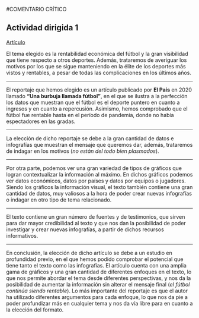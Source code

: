#COMENTARIO CRÍTICO
## Actividad dirigida 1
 [Artículo](https://elpais.com/economia/2020/01/16/actualidad/1579196525_489238.html)


El tema elegido es la rentabilidad económica del fútbol y la gran visibilidad que tiene respecto a otros deportes. Además, trataremos de averiguar los motivos por los que se sigue manteniendo en la élite de los deportes más vistos y rentables, a pesar de todas las complicaciones en los últimos años.
___

El reportaje que hemos elegido es un artículo publicado por **El País** en 2020 llamado **“Una burbuja llamada fútbol”**, en el que se ilustra a la perfección los datos que muestran que el fútbol es el deporte puntero en cuanto a ingresos y en cuanto a repercusión. Asimismo, hemos comprobado que el fútbol fue rentable hasta en el período de pandemia, donde no había espectadores en las gradas.
___

La elección de dicho reportaje se debe a la gran cantidad de datos e infografías que muestran el mensaje que queremos dar, además, trataremos de indagar en los motivos (*no están del todo bien plasmados*).

___
Por otra parte, podemos ver una gran variedad de tipos de gráficos que logran contextualizar la información al máximo. En dichos gráficos podemos ver datos económicos, datos por países y datos por equipos o jugadores.
Siendo los gráficos la información visual, el texto también contiene una gran cantidad de datos, muy valiosos a la hora de poder crear nuevas infografías o indagar en otro tipo de tema relacionado.

___

El texto contiene un gran número de fuentes y de testimonios, que sirven para dar mayor credibilidad al texto y que nos dan la posibilidad de poder investigar y crear nuevas infografías, a partir de dichos recursos informativos.

___

En conclusión, la elección de dicho artículo se debe a un estudio en profundidad previo, en el que hemos podido comprobar el potencial que tiene tanto el texto como las infografías. El artículo cuenta con una amplia gama de gráficos y una gran cantidad de diferentes enfoques en el texto, lo que nos permite abordar el tema desde diferentes perspectivas, y nos da la posibilidad de aumentar la información sin alterar el mensaje final (*el fútbol continúa siendo rentable*). Lo más importante del reportaje es que el autor ha utilizado diferentes argumentos para cada enfoque, lo que nos da pie a poder profundizar más en cualquier tema y nos da vía libre para en cuanto a la elección del formato. 
